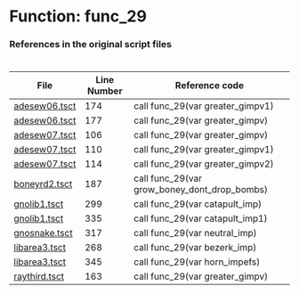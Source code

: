 # Function: func_29
### References in the original script files

#

| File | Line Number | Reference code |
| --- | --- | --- |
| [adesew06.tsct](../../../out/adesew06.tsct#L174) | 174 | call func_29(var greater_gimpv1) |
| [adesew06.tsct](../../../out/adesew06.tsct#L177) | 177 | call func_29(var greater_gimpv) |
| [adesew07.tsct](../../../out/adesew07.tsct#L106) | 106 | call func_29(var greater_gimpv) |
| [adesew07.tsct](../../../out/adesew07.tsct#L110) | 110 | call func_29(var greater_gimpv1) |
| [adesew07.tsct](../../../out/adesew07.tsct#L114) | 114 | call func_29(var greater_gimpv2) |
| [boneyrd2.tsct](../../../out/boneyrd2.tsct#L187) | 187 | call func_29(var grow_boney_dont_drop_bombs) |
| [gnolib1.tsct](../../../out/gnolib1.tsct#L299) | 299 | call func_29(var catapult_imp) |
| [gnolib1.tsct](../../../out/gnolib1.tsct#L335) | 335 | call func_29(var catapult_imp1) |
| [gnosnake.tsct](../../../out/gnosnake.tsct#L317) | 317 | call func_29(var neutral_imp) |
| [libarea3.tsct](../../../out/libarea3.tsct#L268) | 268 | call func_29(var bezerk_imp) |
| [libarea3.tsct](../../../out/libarea3.tsct#L345) | 345 | call func_29(var horn_impefs) |
| [raythird.tsct](../../../out/raythird.tsct#L163) | 163 | call func_29(var greater_gimpv) |

